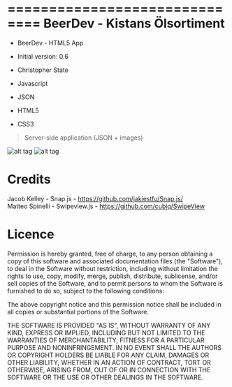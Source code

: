 ==============================
BeerDev - Kistans Ölsortiment
==============================

 * BeerDev - HTML5 App
 * Initial version: 0.6
 * Christopher State


* Javascript<br />
* JSON<br />
* HTML5<br />
* CSS3<br />

> Server-side application (JSON + images)

![alt tag](https://raw.github.com/beerdev/HTML5/master/src/assets/img/Start.png)
![alt tag](https://raw.github.com/beerdev/HTML5/master/src/assets/img/SMenu.png)


Credits
==============================
Jacob Kelley - Snap.js - https://github.com/jakiestfu/Snap.js/ <br />
Matteo Spinelli - Swipeview.js - https://github.com/cubiq/SwipeView

Licence
==============================
Permission is hereby granted, free of charge, to any person obtaining a copy
of this software and associated documentation files (the "Software"), to deal
in the Software without restriction, including without limitation the rights
to use, copy, modify, merge, publish, distribute, sublicense, and/or sell
copies of the Software, and to permit persons to whom the Software is
furnished to do so, subject to the following conditions:

The above copyright notice and this permission notice shall be included in
all copies or substantial portions of the Software.

THE SOFTWARE IS PROVIDED "AS IS", WITHOUT WARRANTY OF ANY KIND, EXPRESS OR
IMPLIED, INCLUDING BUT NOT LIMITED TO THE WARRANTIES OF MERCHANTABILITY,
FITNESS FOR A PARTICULAR PURPOSE AND NONINFRINGEMENT. IN NO EVENT SHALL THE
AUTHORS OR COPYRIGHT HOLDERS BE LIABLE FOR ANY CLAIM, DAMAGES OR OTHER
LIABILITY, WHETHER IN AN ACTION OF CONTRACT, TORT OR OTHERWISE, ARISING FROM,
OUT OF OR IN CONNECTION WITH THE SOFTWARE OR THE USE OR OTHER DEALINGS IN
THE SOFTWARE.
